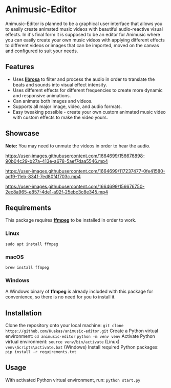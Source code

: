 # Animusic-Editor
Animusic-Editor is planned to be a graphical user interface that allows you to easily create animated music videos with beautiful audio-reactive visual effects. In it's final form it is supposed to be an editor for Animusic where you can easily create your own music videos with applying different effects to different videos or images that can be imported, moved on the canvas and configured to suit your needs.

## Features
* Uses [**librosa**](https://librosa.org/) to filter and process the audio in order to translate the beats and sounds into visual effect intensity.
* Uses different effects for different frequencies to create more dynamic and responsive animations.
* Can animate both images and videos.
* Supports all major image, video, and audio formats.
* Easy tweaking possible - create your own custom animated music video with custom effects to make the video yours.

## Showcase
**Note:** You may need to unmute the videos in order to hear the audio.

https://user-images.githubusercontent.com/1664699/156676898-90b04c29-b27a-413e-a678-5aef7daa5546.mp4

https://user-images.githubusercontent.com/1664699/117237477-0fe41580-adf9-11eb-834f-7ed80f4f703c.mp4

https://user-images.githubusercontent.com/1664699/156676750-2ec8a965-e857-4de1-a92f-25ebc3c8e345.mp4

## Requirements
This package requires [**ffmpeg**](https://www.ffmpeg.org/) to be installed in order to work.

### Linux
```sudo apt install ffmpeg```

### macOS
```brew install ffmpeg```

### Windows
A Windows binary of **ffmpeg** is already included with this package for convenience, so there is no need for you to install it.

## Installation
Clone the repository onto your local machine:
`git clone https://github.com/Huakas/animusic-editor.git`
Create a Python virtual environment:
`cd animusic-editor`
`python -m venv venv`
Activate Python virtual environment:
`source venv/bin/activate` (Linux)
`venv\Scripts\activate.bat` (Windows)
Install required Python packages:
`pip install -r requirements.txt`

## Usage
With activated Python virtual environment, run:
`python start.py`
